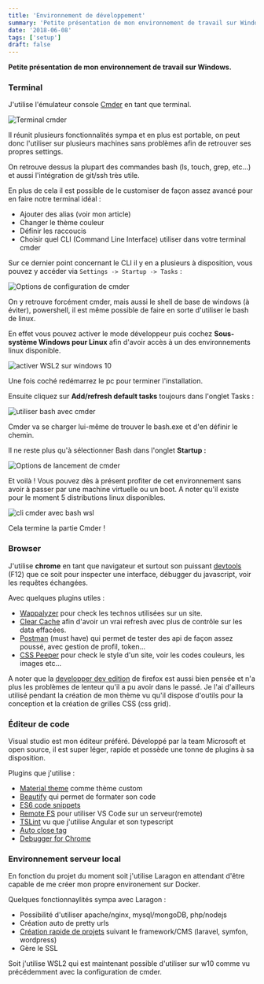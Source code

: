 ```yaml
---
title: 'Environnement de développement'
summary: 'Petite présentation de mon environnement de travail sur Windows 10.'
date: '2018-06-08'
tags: ['setup']
draft: false
---
```


**Petite présentation de mon environnement de travail sur Windows.**

### Terminal

J'utilise l'émulateur console [Cmder](http://cmder.net/) en tant que terminal.

![Terminal cmder](/static/images/articles/cmder.png)

Il réunit plusieurs fonctionnalités sympa et en plus est portable, on peut donc l'utiliser sur plusieurs machines sans problèmes afin de retrouver ses propres settings.

On retrouve dessus la plupart des commandes bash (ls, touch, grep, etc...) et aussi l'intégration de git/ssh très utile.

En plus de cela il est possible de le customiser de façon assez avancé pour en faire notre terminal idéal :

- Ajouter des alias (voir mon article)
- Changer le thème couleur
- Définir les raccoucis
- Choisir quel CLI (Command Line Interface) utiliser dans votre terminal cmder

Sur ce dernier point concernant le CLI il y en a plusieurs à disposition, vous pouvez y accéder via `Settings -> Startup -> Tasks` :

![Options de configuration de cmder](/static/images/articles/ConEmu64_2018-07-07_16-22-23.png)

On y retrouve forcément cmder, mais aussi le shell de base de windows (à éviter), powershell, il est même possible de faire en sorte d'utiliser le bash de linux.

En effet vous pouvez activer le mode développeur puis cochez **Sous-système Windows pour Linux** afin d'avoir accès à un des environnements linux disponible.

![activer WSL2 sur windows 10](/static/images/articles/explorer.png)

Une fois coché redémarrez le pc pour terminer l'installation.

Ensuite cliquez sur **Add/refresh default tasks** toujours dans l'onglet Tasks :

![utiliser bash avec cmder](/static/images/articles/cmder_add_bash.png)

Cmder va se charger lui-même de trouver le bash.exe et d'en définir le chemin.

Il ne reste plus qu'à sélectionner Bash dans l'onglet **Startup :**

![Options de lancement de cmder](/static/images/articles/cmder_bash_settings.png)

Et voilà ! Vous pouvez dès à présent profiter de cet environnement sans avoir à passer par une machine virtuelle ou un boot. A noter qu'il existe pour le moment 5 distributions linux disponibles.

![cli cmder avec bash wsl](/static/images/articles/cmder_bash_wsl.png)

Cela termine la partie Cmder !

### Browser

J'utilise **chrome** en tant que navigateur et surtout son puissant [devtools](https://developers.google.com/web/tools/chrome-devtools/) (F12) que ce soit pour inspecter une interface, débugger du javascript, voir les requêtes échangées.

Avec quelques plugins utiles :

- [Wappalyzer](https://www.wappalyzer.com/download) pour check les technos utilisées sur un site.
- [Clear Cache](https://chrome.google.com/webstore/detail/clear-cache/cppjkneekbjaeellbfkmgnhonkkjfpdn) afin d'avoir un vrai refresh avec plus de contrôle sur les data effacées.
- [Postman](https://chrome.google.com/webstore/detail/postman/fhbjgbiflinjbdggehcddcbncdddomop) (must have) qui permet de tester des api de façon assez poussé, avec gestion de profil, token...
- [CSS Peeper](https://csspeeper.com/) pour check le style d'un site, voir les codes couleurs, les images etc...

A noter que la [developper dev edition](https://www.mozilla.org/fr/firefox/developer/) de firefox est aussi bien pensée et n'a plus les problèmes de lenteur qu'il a pu avoir dans le passé. Je l'ai d'ailleurs utilisé pendant la création de mon thème vu qu'il dispose d'outils pour la conception et la création de grilles CSS (css grid).

### Éditeur de code

Visual studio est mon éditeur préféré. Développé par la team Microsoft et open source, il est super léger, rapide et possède une tonne de plugins à sa disposition.

Plugins que j'utilise :

- [Material theme](https://marketplace.visualstudio.com/items?itemName=Equinusocio.vsc-material-theme) comme thème custom
- [Beautify](https://marketplace.visualstudio.com/items?itemName=HookyQR.beautify) qui permet de formater son code
- [ES6 code snippets](https://marketplace.visualstudio.com/items?itemName=xabikos.JavaScriptSnippets)
- [Remote FS](https://marketplace.visualstudio.com/items?itemName=liximomo.remotefs) pour utiliser VS Code sur un serveur(remote)
- [TSLint](https://marketplace.visualstudio.com/items?itemName=eg2.tslint) vu que j'utilise Angular et son typescript
- [Auto close tag](https://marketplace.visualstudio.com/items?itemName=formulahendry.auto-close-tag)
- [Debugger for Chrome](https://marketplace.visualstudio.com/items?itemName=msjsdiag.debugger-for-chrome)

### Environnement serveur local

En fonction du projet du moment soit j'utilise Laragon en attendant d'être capable de me créer mon propre environement sur Docker.

Quelques fonctionnaylités sympa avec Laragon :

- Possibilité d'utiliser apache/nginx, mysql/mongoDB, php/nodejs
- Création auto de pretty urls
- [Création rapide de projets](https://laragon.org/docs/quick-app.html) suivant le framework/CMS (laravel, symfon, wordpress)
- Gère le SSL

Soit j'utilise WSL2 qui est maintenant possible d'utiliser sur w10 comme vu précédemment avec la configuration de cmder.
